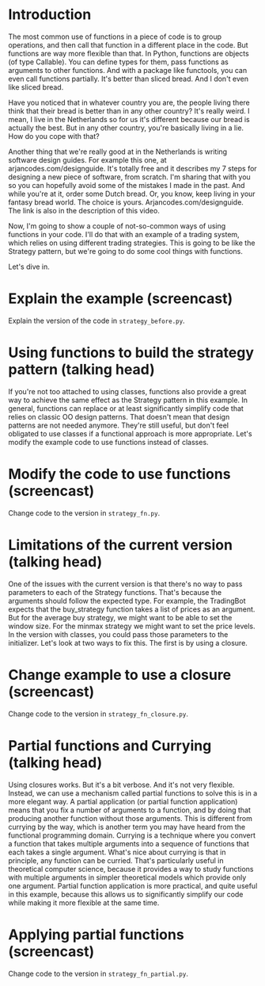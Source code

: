 # Introduction

The most common use of functions in a piece of code is to group operations, and then call that function in a different place in the code. But functions are way more flexible than that. In Python, functions are objects (of type Callable). You can define types for them, pass functions as arguments to other functions. And with a package like functools, you can even call functions partially. It's better than sliced bread. And I don't even like sliced bread.

Have you noticed that in whatever country you are, the people living there think that their bread is better than in any other country? It's really weird. I mean, I live in the Netherlands so for us it's different because our bread is actually the best. But in any other country, you're basically living in a lie. How do you cope with that?

Another thing that we're really good at in the Netherlands is writing software design guides. For example this one, at arjancodes.com/designguide. It's totally free and it describes my 7 steps for designing a new piece of software, from scratch. I'm sharing that with you so you can hopefully avoid some of the mistakes I made in the past. And while you're at it, order some Dutch bread. Or, you know, keep living in your fantasy bread world. The choice is yours. Arjancodes.com/designguide. The link is also in the description of this video.

Now, I'm going to show a couple of not-so-common ways of using functions in your code. I'll do that with an example of a trading system, which relies on using different trading strategies. This is going to be like the Strategy pattern, but we're going to do some cool things with functions.

Let's dive in.

# Explain the example (screencast)

Explain the version of the code in `strategy_before.py`.

# Using functions to build the strategy pattern (talking head)

If you're not too attached to using classes, functions also provide a great way to achieve the same effect as the Strategy pattern in this example. In general, functions can replace or at least significantly simplify code that relies on classic OO design patterns. That doesn't mean that design patterns are not needed anymore. They're still useful, but don't feel obligated to use classes if a functional approach is more appropriate. Let's modify the example code to use functions instead of classes.

# Modify the code to use functions (screencast)

Change code to the version in `strategy_fn.py`.

# Limitations of the current version (talking head)

One of the issues with the current version is that there's no way to pass parameters to each of the Strategy functions. That's because the arguments should follow the expected type. For example, the TradingBot expects that the buy_strategy function takes a list of prices as an argument. But for the average buy strategy, we might want to be able to set the window size. For the minmax strategy we might want to set the price levels. In the version with classes, you could pass those parameters to the initializer. Let's look at two ways to fix this. The first is by using a closure.

# Change example to use a closure (screencast)

Change code to the version in `strategy_fn_closure.py`.

# Partial functions and Currying (talking head)

Using closures works. But it's a bit verbose. And it's not very flexible. Instead, we can use a mechanism called partial functions to solve this is in a more elegant way. A partial application (or partial function application) means that you fix a number of arguments to a function, and by doing that producing another function without those arguments. This is different from currying by the way, which is another term you may have heard from the functional programming domain. Currying is a technique where you convert a function that takes multiple arguments into a sequence of functions that each takes a single argument. What's nice about currying is that in principle, any function can be curried. That's particularly useful in theoretical computer science, because it provides a way to study functions with multiple arguments in simpler theoretical models which provide only one argument. Partial function application is more practical, and quite useful in this example, because this allows us to significantly simplify our code while making it more flexible at the same time.

# Applying partial functions (screencast)

Change code to the version in `strategy_fn_partial.py`.
